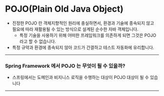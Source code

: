 # POJO(Plain Old Java Object)
- 진정한 POJO 란 객체지향적인 원리에 충실하면서, 환경과 기술에 종속되지 않고 필요에 따라 재활용될 수 있는 방식으로 설계된 순수한 자바 객체입니다.
  - 특정 기술을 사용하기 위해 어떠한 프레임워크를 의존하게 되면 그것은 POJO 라고 할 수 없습니다.
- 특정 규약과 환경에 종속되지 않아 코드가 간결하고 테스트 자동화에 유리합니다.

---

### Spring Framework 에서 POJO 는 무엇이 될 수 있을까?
- 스프링에서는 도메인과 비지니스 로직을 수행하는 대상이 POJO 대상이 될 수 있습니다

---




